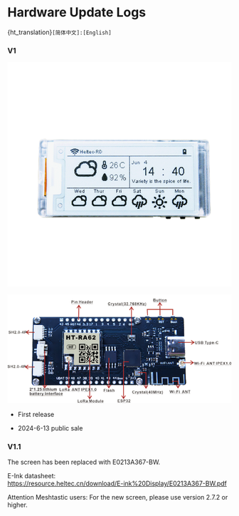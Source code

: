 # Hardware Update Logs
{ht_translation}`[简体中文]:[English]`

### V1

![](img/V1.png)

![](img/01.png)

- First release

- 2024-6-13 public sale

### V1.1  
The screen has been replaced with E0213A367-BW.

E-Ink datasheet:<br>
https://resource.heltec.cn/download/E-ink%20Display/E0213A367-BW.pdf

Attention Meshtastic users: For the new screen, please use version 2.7.2 or higher.